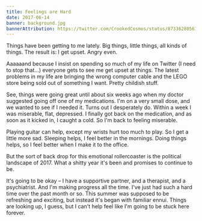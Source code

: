 ```yaml
---
title: Feelings are Hard
date: 2017-06-14
banner: background.jpg
bannerAttribution: https://twitter.com/CrookedCosmos/status/873362805671514112
---
```


Things have been getting to me lately. Big things, little things, all kinds of things. The result is: I get upset. Angry even.

Aaaaaand because I insist on spending so much of my life on Twitter (I need to stop that...) everyone gets to see me get upset at things. The latest problems in my life are bringing the wrong computer cable and the LEGO store being sold out of something I want. Pretty childish stuff.

<Tweet tweetID="875051392515403784" />

See, things were going great until about six weeks ago when my doctor suggested going off one of my medications. I'm on a very small dose, and we wanted to see if I needed it. Turns out I desperately do. Within a week I was miserable, flat, depressed. I finally got back on the medication, and as soon as it kicked in, I caught a cold. So I'm back to feeling miserable.

Playing guitar can help, except my wrists hurt too much to play. So I get a little more sad. Sleeping helps, I feel better in the mornings. Doing things helps, so I feel better when I make it to the office.

But the sort of back drop for this emotional rollercoaster is the political landscape of 2017. What a shitty year it's been and promises to continue to be.

It's going to be okay – I have a supportive partner, and a therapist, and a psychiatrist. And I'm making progress all the time. I've just had such a hard time over the past month or so. This summer was supposed to be refreshing and exciting, but instead it's began with familiar ennui. Things are looking up, I guess, but I can't help feel like I'm going to be stuck here forever.
